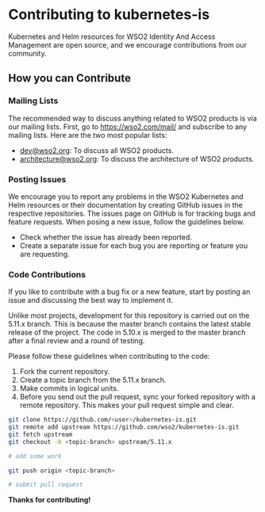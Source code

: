 
# Contributing to kubernetes-is

Kubernetes and Helm resources for WSO2 Identity And Access Management are open source, and we encourage contributions  from our community.

## How you can Contribute

### Mailing Lists

The recommended way to discuss anything related to WSO2 products is via our mailing lists. First, go to https://wso2.com/mail/ and subscribe to any mailing lists. Here are the two most popular lists:

* dev@wso2.org: To discuss all WSO2 products.
* architecture@wso2.org: To discuss the architecture of WSO2 products.

### Posting Issues

We encourage you to report any problems in the WSO2 Kubernetes and Helm resources or their documentation by creating GitHub issues in the respective repositories. The issues page on GitHub is for tracking bugs and feature requests. When posing a new issue, follow the guidelines below.

* Check whether the issue has already been reported.
* Create a separate issue for each bug you are reporting or feature you are requesting.

### Code Contributions

If you like to contribute with a bug fix or a new feature, start by posting an issue and discussing the best way to implement it.

Unlike most projects, development for this repository is carried out on the 5.11.x branch. This is because the master branch contains the latest stable release of the project. The code in 5.10.x is merged to the master branch after a final review and a round of testing.

Please follow these guidelines when contributing to the code:

1. Fork the current repository.
2. Create a topic branch from the 5.11.x branch.
3. Make commits in logical units.
4. Before you send out the pull request, sync your forked repository with a remote repository. This makes your pull request simple and clear.

```bash
git clone https://github.com/<user>/kubernetes-is.git
git remote add upstream https://github.com/wso2/kubernetes-is.git
git fetch upstream
git checkout -b <topic-branch> upstream/5.11.x

# add some work

git push origin <topic-branch>

# submit pull request
```

**Thanks for contributing!**
